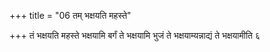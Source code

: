 +++
title = "06 तम् भक्षयति महस्ते"

+++
तं भक्षयति महस्ते भक्षयामि बर्गं ते भक्षयामि भुजं ते भक्षयाम्यन्नाद्यं ते भक्षयामीति ६